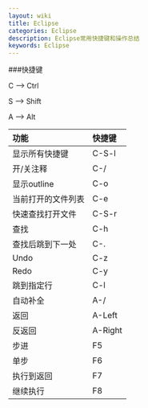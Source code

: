 ```yaml
---
layout: wiki
title: Eclipse
categories: Eclipse
description: Eclipse常用快捷键和操作总结
keywords: Eclipse
---
```


###快捷键

C --> Ctrl

S --> Shift

A --> Alt

|功能|快捷键|
|:---|:---|
|显示所有快捷键|C-S-l|
|开/关注释|C-/|
|显示outline|C-o|
|当前打开的文件列表|C-e|
|快速查找打开文件|C-S-r|
|查找|C-h|
|查找后跳到下一处|C-.|
|Undo|C-z|
|Redo|C-y|
|跳到指定行|C-l|
|自动补全|A-/|
|返回|A-Left|
|反返回|A-Right|
|步进|F5|
|单步|F6|
|执行到返回|F7|
|继续执行|F8

